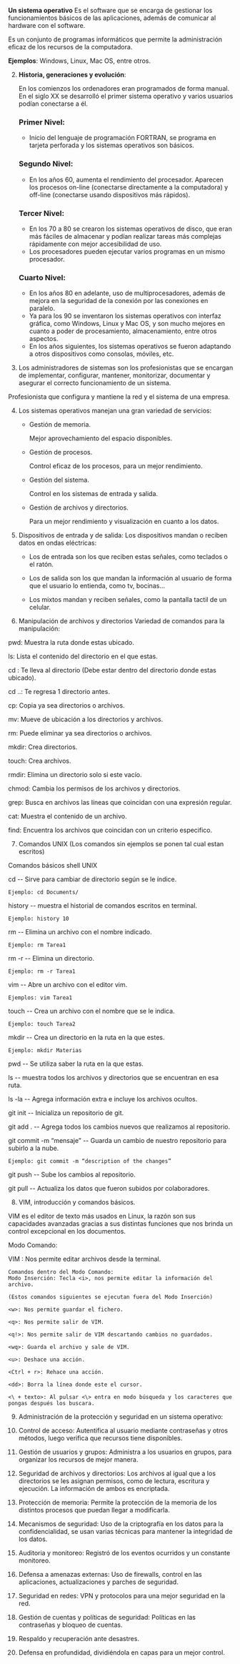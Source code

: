 **Un sistema operativo** Es el software que se encarga de gestionar los funcionamientos básicos de las aplicaciones, además de comunicar al hardware con el software. 

   Es un conjunto de programas informáticos que permite la administración eficaz de los recursos de la computadora.

   **Ejemplos**: Windows, Linux, Mac OS, entre otros.

2. **Historia, generaciones y evolución**:

   En los comienzos los ordenadores eran programados de forma manual. En el siglo XX se desarrolló el primer sistema operativo y varios usuarios podían conectarse a él.

   ### Primer Nivel:
   - Inicio del lenguaje de programación FORTRAN, se programa en tarjeta perforada y los sistemas operativos son básicos.

   ### Segundo Nivel:
   - En los años 60, aumenta el rendimiento del procesador. Aparecen los procesos on-line (conectarse directamente a la computadora) y off-line (conectarse usando dispositivos más rápidos).

   ### Tercer Nivel:
   - En los 70 a 80 se crearon los sistemas operativos de disco, que eran más fáciles de almacenar y podían realizar tareas más complejas rápidamente con mejor accesibilidad de uso.
   - Los procesadores pueden ejecutar varios programas en un mismo procesador.

   ### Cuarto Nivel:
   - En los años 80 en adelante, uso de multiprocesadores, además de mejora en la seguridad de la conexión por las conexiones en paralelo.
   - Ya para los 90 se inventaron los sistemas operativos con interfaz gráfica, como Windows, Linux y Mac OS, y son mucho mejores en cuanto a poder de procesamiento, almacenamiento, entre otros aspectos.
   - En los años siguientes, los sistemas operativos se fueron adaptando a otros dispositivos como consolas, móviles, etc.


3. Los administradores de sistemas son los profesionistas que se encargan de implementar, configurar, mantener, monitorizar, documentar y asegurar el correcto funcionamiento de un sistema.

Profesionista que configura y mantiene la red y el sistema de una empresa.

4. Los sistemas operativos manejan una gran variedad de servicios: 
    - Gestión de memoria.

        Mejor aprovechamiento del espacio disponibles.
    - Gestión de procesos.

        Control eficaz de los procesos, para un mejor rendimiento.
    - Gestión del sistema.

        Control en los sistemas de entrada y salida.
    - Gestión de archivos y directorios.

        Para un mejor rendimiento y visualización en cuanto a los datos.

5. Dispositivos de entrada y de salida:
    Los dispositivos mandan o reciben datos en ondas eléctricas:

    - Los de entrada son los que reciben estas señales, como teclados o el ratón.

    - Los de salida son los que mandan la información al usuario de forma que el usuario lo entienda, como tv, bocinas...

    - Los mixtos mandan y reciben señales, como la pantalla tactil de un celular.

6. Manipulación de archivos y directorios
Variedad de comandos para la manipulación:

pwd: Muestra la ruta donde estas ubicado.

ls: Lista el contenido del directorio en el que estas.

cd <directorio>: Te lleva al directorio (Debe estar dentro del directorio donde estas ubicado).

cd ..: Te regresa 1 directorio antes.

cp: Copia ya sea directorios o archivos.

mv: Mueve de ubicación a los directorios y archivos.

rm: Puede eliminar ya sea directorios o archivos.

mkdir: Crea directorios.

touch: Crea archivos.

rmdir: Elimina un directorio solo si este vacío.

chmod: Cambia los permisos de los archivos y directorios.

grep: Busca en archivos las líneas que coincidan con una expresión regular.

cat: Muestra el contenido de un archivo.

find: Encuentra los archivos que coincidan con un criterio especifico.


7. Comandos UNIX
(Los comandos sin ejemplos se ponen tal cual estan escritos)

Comandos básicos shell UNIX

cd <folderName> -- Sirve para cambiar de directorio según se le índice.

    Ejemplo: cd Documents/

history <number> -- muestra el historial de comandos escritos en terminal.

    Ejemplo: history 10

rm <fileName> -- Elimina un archivo con el nombre indicado.

    Ejemplo: rm Tarea1

rm -r <folderName> -- Elimina un directorio.

    Ejemplo: rm -r Tarea1

vim <fileName> -- Abre un archivo con el editor vim.

    Ejemplos: vim Tarea1

touch <fileName> -- Crea un archivo con el nombre que se le indica.

    Ejemplo: touch Tarea2

mkdir <folderName> -- Crea un directorio en la ruta en la que estes.

    Ejemplo: mkdir Materias

pwd -- Se utiliza saber la ruta en la que estas.

ls -- muestra todos los archivos y directorios que se encuentran en esa ruta.

ls -la -- Agrega información extra e incluye los archivos ocultos.

git init -- Inicializa un repositorio de git.

git add . -- Agrega todos los cambios nuevos que realizamos al repositorio.

git commit -m “mensaje” -- Guarda un cambio de nuestro repositorio para subirlo a la nube.

    Ejemplo: git commit -m “description of the changes”

git push -- Sube los cambios al repositorio.

git pull -- Actualiza los datos que fueron subidos por colaboradores.


8.  VIM, introducción y comandos básicos.

VIM es el editor de texto más usados en Linux, la razón son sus capacidades avanzadas gracias a sus distintas funciones que nos brinda un control excepcional en los documentos.

Modo Comando:

VIM <archivo>: Nos permite editar archivos desde la terminal.

    Comandos dentro del Modo Comando:
    Modo Inserción: Tecla <i>, nos permite editar la información del archivo.

    (Estos comandos siguientes se ejecutan fuera del Modo Inserción)

    <w>: Nos permite guardar el fichero.

    <q>: Nos permite salir de VIM.

    <q!>: Nos permite salir de VIM descartando cambios no guardados.

    <wq>: Guarda el archivo y sale de VIM.

    <u>: Deshace una acción.

    <Ctrl + r>: Rehace una acción.

    <dd>: Borra la línea donde este el cursor.

    <\ + texto>: Al pulsar <\> entra en modo búsqueda y los caracteres que pongas después los buscara.


9. Administración de la protección y seguridad en un sistema operativo:

1. Control de acceso: Autentifica al usuario mediante contraseñas y otros métodos, luego verifica que recursos tiene disponibles.

2. Gestión de usuarios y grupos: Administra a los usuarios en grupos, para organizar los recursos de mejor manera.

3. Seguridad de archivos y directorios: Los archivos al igual que a los directorios se les asignan permisos, como de lectura, escritura y ejecución. La información de ambos es encriptada.

4. Protección de memoria: Permite la protección de la memoria de los distintos procesos que puedan llegar a modificarla.

5. Mecanismos de seguridad: Uso de la criptografía en los datos para la confidencialidad, se usan varias técnicas para mantener la integridad de los datos.

6. Auditoria y monitoreo: Registró de los eventos ocurridos y un constante monitoreo.

7. Defensa a amenazas externas: Uso de firewalls, control en las aplicaciones, actualizaciones y parches de seguridad.

8. Seguridad en redes: VPN y protocolos para una mejor seguridad en la red.

9. Gestión de cuentas y políticas de seguridad: Políticas en las contraseñas y bloqueo de cuentas.

10. Respaldo y recuperación ante desastres.

11. Defensa en profundidad, dividiéndola en capas para un mejor control.
